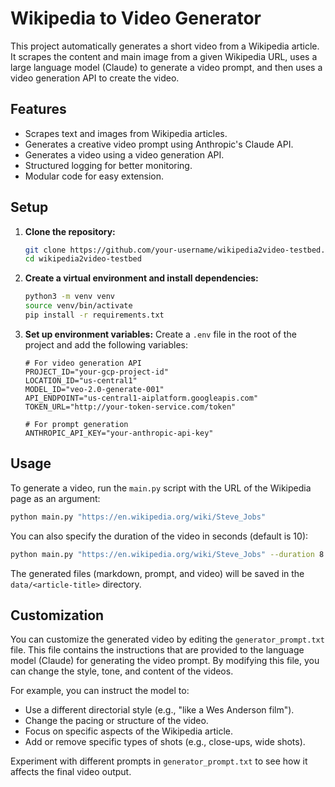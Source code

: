 # Wikipedia to Video Generator

This project automatically generates a short video from a Wikipedia article. It scrapes the content and main image from a given Wikipedia URL, uses a large language model (Claude) to generate a video prompt, and then uses a video generation API to create the video.

## Features

- Scrapes text and images from Wikipedia articles.
- Generates a creative video prompt using Anthropic's Claude API.
- Generates a video using a video generation API.
- Structured logging for better monitoring.
- Modular code for easy extension.

## Setup

1.  **Clone the repository:**
    ```bash
    git clone https://github.com/your-username/wikipedia2video-testbed.git
    cd wikipedia2video-testbed
    ```

2.  **Create a virtual environment and install dependencies:**
    ```bash
    python3 -m venv venv
    source venv/bin/activate
    pip install -r requirements.txt
    ```

3.  **Set up environment variables:**
    Create a `.env` file in the root of the project and add the following variables:

    ```
    # For video generation API
    PROJECT_ID="your-gcp-project-id"
    LOCATION_ID="us-central1"
    MODEL_ID="veo-2.0-generate-001"
    API_ENDPOINT="us-central1-aiplatform.googleapis.com"
    TOKEN_URL="http://your-token-service.com/token"

    # For prompt generation
    ANTHROPIC_API_KEY="your-anthropic-api-key"
    ```

## Usage

To generate a video, run the `main.py` script with the URL of the Wikipedia page as an argument:

```bash
python main.py "https://en.wikipedia.org/wiki/Steve_Jobs"
```

You can also specify the duration of the video in seconds (default is 10):

```bash
python main.py "https://en.wikipedia.org/wiki/Steve_Jobs" --duration 8 --video_count 1
```

The generated files (markdown, prompt, and video) will be saved in the `data/<article-title>` directory.

## Customization

You can customize the generated video by editing the `generator_prompt.txt` file. This file contains the instructions that are provided to the language model (Claude) for generating the video prompt. By modifying this file, you can change the style, tone, and content of the videos.

For example, you can instruct the model to:
- Use a different directorial style (e.g., "like a Wes Anderson film").
- Change the pacing or structure of the video.
- Focus on specific aspects of the Wikipedia article.
- Add or remove specific types of shots (e.g., close-ups, wide shots).

Experiment with different prompts in `generator_prompt.txt` to see how it affects the final video output.
